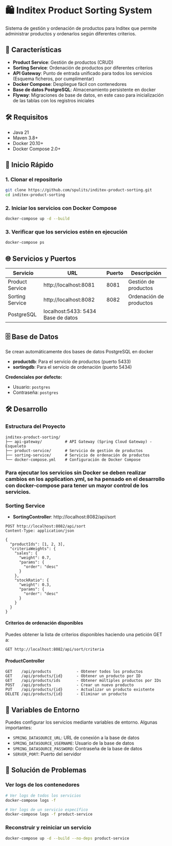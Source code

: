 ﻿# 🛍️ Inditex Product Sorting System

Sistema de gestión y ordenación de productos para Inditex que permite administrar productos y ordenarlos según diferentes criterios.

## 🚀 Características

- **Product Service**: Gestión de productos (CRUD)
- **Sorting Service**: Ordenación de productos por diferentes criterios
- **API Gateway**: Punto de entrada unificado para todos los servicios (Esquema ficheros, por cumplimentar)
- **Docker Compose**: Despliegue fácil con contenedores
- **Base de datos PostgreSQL**: Almacenamiento persistente en docker
- **Flyway**: Migraciones de base de datos, en este caso para inicialización de las tablas con los registros iniciales

## 🛠️ Requisitos

- Java 21
- Maven 3.8+
- Docker 20.10+
- Docker Compose 2.0+

## 🚀 Inicio Rápido

### 1. Clonar el repositorio

```bash
git clone https://github.com/spulits/inditex-product-sorting.git
cd inditex-product-sorting
```

### 2. Iniciar los servicios con Docker Compose

```bash
docker-compose up -d --build
```

### 3. Verificar que los servicios estén en ejecución

```bash
docker-compose ps
```

## 🌐 Servicios y Puertos

| Servicio | URL | Puerto | Descripción |
|----------|-----|--------|-------------|
| Product Service | http://localhost:8081 | 8081 | Gestión de productos |
| Sorting Service | http://localhost:8082 | 8082 | Ordenación de productos |
| PostgreSQL | localhost:5433: 5434 Base de datos |

## 🗄️ Base de Datos

Se crean automáticamente dos bases de datos PostgreSQL en docker

- **productdb**: Para el servicio de productos (puerto 5433)
- **sortingdb**: Para el servicio de ordenación (puerto 5434)

**Credenciales por defecto:**
- Usuario: `postgres`
- Contraseña: `postgres`

## 🛠️ Desarrollo

### Estructura del Proyecto

```
inditex-product-sorting/
├── api-gateway/          # API Gateway (Spring Cloud Gateway) - Esqueleto
├── product-service/      # Servicio de gestión de productos
├── sorting-service/      # Servicio de ordenación de productos
└── docker-compose.yml    # Configuración de Docker Compose
```

### Para ejecutar los servicios sin Docker se deben realizar cambios en los application.yml, se ha pensado en el desarrollo con docker-compose para tener un mayor control de los servicios.

### Sorting Service

- **SortingController**: http://localhost:8082/api/sort

```http
POST http://localhost:8082/api/sort
Content-Type: application/json

{
  "productIds": [1, 2, 3],
  "criteriaWeights": {
    "sales": {
      "weight": 0.7,
      "params": {
        "order": "desc"
      }
    },
    "stockRatio": {
      "weight": 0.3,
      "params": {
        "order": "desc"
      }
    }
  }
}
```
#### Criterios de ordenación disponibles

Puedes obtener la lista de criterios disponibles haciendo una petición GET a:

```http
GET http://localhost:8082/api/sort/criteria
```

#### ProductController

```
GET    /api/products           - Obtener todos los productos
GET    /api/products/{id}      - Obtener un producto por ID
GET    /api/products/ids       - Obtener múltiples productos por IDs
POST   /api/products           - Crear un nuevo producto
PUT    /api/products/{id}      - Actualizar un producto existente
DELETE /api/products/{id}      - Eliminar un producto
```

## 🔄 Variables de Entorno

Puedes configurar los servicios mediante variables de entorno. Algunas importantes:

- `SPRING_DATASOURCE_URL`: URL de conexión a la base de datos
- `SPRING_DATASOURCE_USERNAME`: Usuario de la base de datos
- `SPRING_DATASOURCE_PASSWORD`: Contraseña de la base de datos
- `SERVER_PORT`: Puerto del servidor

## 🐛 Solución de Problemas

### Ver logs de los contenedores

```bash
# Ver logs de todos los servicios
docker-compose logs -f

# Ver logs de un servicio específico
docker-compose logs -f product-service
```

### Reconstruir y reiniciar un servicio

```bash
docker-compose up -d --build --no-deps product-service
```

